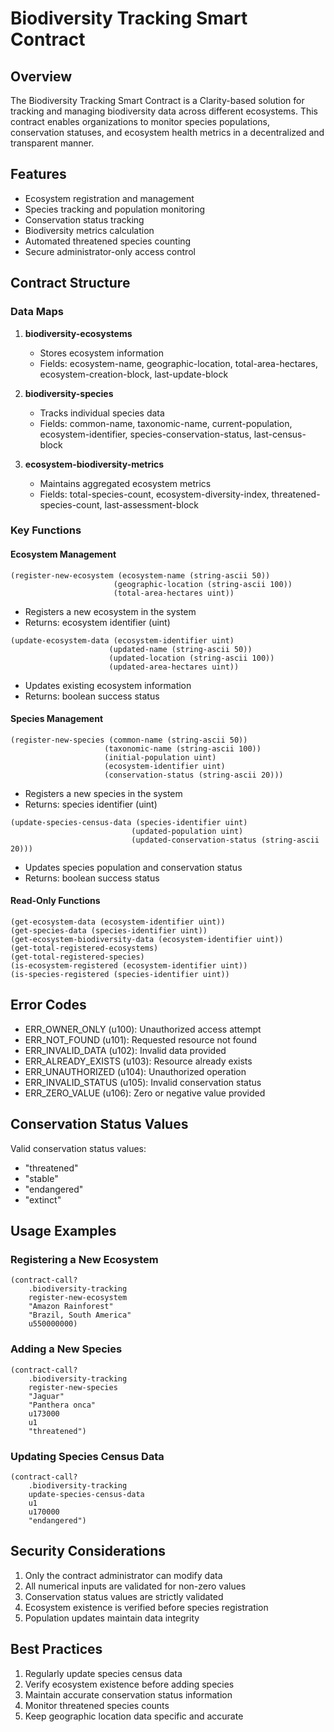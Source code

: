 # Biodiversity Tracking Smart Contract

## Overview
The Biodiversity Tracking Smart Contract is a Clarity-based solution for tracking and managing biodiversity data across different ecosystems. This contract enables organizations to monitor species populations, conservation statuses, and ecosystem health metrics in a decentralized and transparent manner.

## Features
- Ecosystem registration and management
- Species tracking and population monitoring
- Conservation status tracking
- Biodiversity metrics calculation
- Automated threatened species counting
- Secure administrator-only access control

## Contract Structure

### Data Maps
1. **biodiversity-ecosystems**
   - Stores ecosystem information
   - Fields: ecosystem-name, geographic-location, total-area-hectares, ecosystem-creation-block, last-update-block

2. **biodiversity-species**
   - Tracks individual species data
   - Fields: common-name, taxonomic-name, current-population, ecosystem-identifier, species-conservation-status, last-census-block

3. **ecosystem-biodiversity-metrics**
   - Maintains aggregated ecosystem metrics
   - Fields: total-species-count, ecosystem-diversity-index, threatened-species-count, last-assessment-block

### Key Functions

#### Ecosystem Management
```clarity
(register-new-ecosystem (ecosystem-name (string-ascii 50)) 
                       (geographic-location (string-ascii 100)) 
                       (total-area-hectares uint))
```
- Registers a new ecosystem in the system
- Returns: ecosystem identifier (uint)

```clarity
(update-ecosystem-data (ecosystem-identifier uint)
                      (updated-name (string-ascii 50))
                      (updated-location (string-ascii 100))
                      (updated-area-hectares uint))
```
- Updates existing ecosystem information
- Returns: boolean success status

#### Species Management
```clarity
(register-new-species (common-name (string-ascii 50))
                     (taxonomic-name (string-ascii 100))
                     (initial-population uint)
                     (ecosystem-identifier uint)
                     (conservation-status (string-ascii 20)))
```
- Registers a new species in the system
- Returns: species identifier (uint)

```clarity
(update-species-census-data (species-identifier uint)
                           (updated-population uint)
                           (updated-conservation-status (string-ascii 20)))
```
- Updates species population and conservation status
- Returns: boolean success status

#### Read-Only Functions
```clarity
(get-ecosystem-data (ecosystem-identifier uint))
(get-species-data (species-identifier uint))
(get-ecosystem-biodiversity-data (ecosystem-identifier uint))
(get-total-registered-ecosystems)
(get-total-registered-species)
(is-ecosystem-registered (ecosystem-identifier uint))
(is-species-registered (species-identifier uint))
```

## Error Codes
- ERR_OWNER_ONLY (u100): Unauthorized access attempt
- ERR_NOT_FOUND (u101): Requested resource not found
- ERR_INVALID_DATA (u102): Invalid data provided
- ERR_ALREADY_EXISTS (u103): Resource already exists
- ERR_UNAUTHORIZED (u104): Unauthorized operation
- ERR_INVALID_STATUS (u105): Invalid conservation status
- ERR_ZERO_VALUE (u106): Zero or negative value provided

## Conservation Status Values
Valid conservation status values:
- "threatened"
- "stable"
- "endangered"
- "extinct"

## Usage Examples

### Registering a New Ecosystem
```clarity
(contract-call? 
    .biodiversity-tracking 
    register-new-ecosystem 
    "Amazon Rainforest" 
    "Brazil, South America" 
    u550000000)
```

### Adding a New Species
```clarity
(contract-call? 
    .biodiversity-tracking 
    register-new-species 
    "Jaguar"
    "Panthera onca"
    u173000
    u1
    "threatened")
```

### Updating Species Census Data
```clarity
(contract-call? 
    .biodiversity-tracking 
    update-species-census-data 
    u1
    u170000
    "endangered")
```

## Security Considerations
1. Only the contract administrator can modify data
2. All numerical inputs are validated for non-zero values
3. Conservation status values are strictly validated
4. Ecosystem existence is verified before species registration
5. Population updates maintain data integrity

## Best Practices
1. Regularly update species census data
2. Verify ecosystem existence before adding species
3. Maintain accurate conservation status information
4. Monitor threatened species counts
5. Keep geographic location data specific and accurate